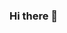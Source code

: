 ### Hi there 👋

<!--
<h1>Warbu</h1>
<p>Warbu is an abbreviation of Warung Ibu. warbu is a coffee shop located on <a href= "https://goo.gl/maps/TK9icDGn7CSPTgh6A">Jl.Pengukiran 1 NO 25</a>. We provide lots of snacks and drinks, one of which is bread, indomie, mineral water, etc.</p><br>

About Warbu:

<h3>- 💬Contact: </h3>
      <ul>
        <li>Email: <p>warbu324@gmail.com</p></li>
        <li>Insatgram: <a href="https://www.instagram.com/warbuofficial16/?hl=id">warbuofficial16</a></li>
        <li>Github: <a href="https://www.instagram.com/warbuofficial16/?hl=id">warbu</a></li>
      </ul><br>
<h3>- 📫Location: </h3>
   <a href="https://goo.gl/maps/TK9icDGn7CSPTgh6A">Warbu-Location</a>
-->
